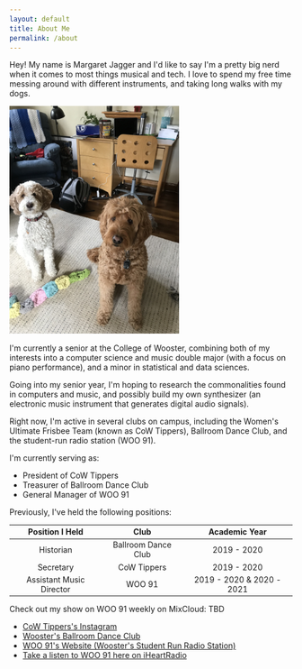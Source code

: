 ```yaml
---
layout: default
title: About Me
permalink: /about
---
```


Hey! My name is Margaret Jagger and I'd like to say I'm a pretty big nerd when it comes to most things musical and tech. I love to spend my free time messing around with different instruments, and taking long walks with my dogs.

<img src="/assets/images/dogsSitting.jpeg" alt="From left to right, Cali and Lucky, my two goldendoodles" style="max-width:60%; max-height:80%" />

I'm currently a senior at the College of Wooster, combining both of my interests into a computer science and music double major (with a focus on piano performance), and a minor in statistical and data sciences.

Going into my senior year, I'm hoping to research the commonalities found in computers and music, and possibly build my own synthesizer (an electronic music instrument that generates digital audio signals).

Right now, I'm active in several clubs on campus, including the Women's Ultimate Frisbee Team (known as CoW Tippers), Ballroom Dance Club, and the student-run radio station (WOO 91).

I'm currently serving as:

- President of CoW Tippers
- Treasurer of Ballroom Dance Club
- General Manager of WOO 91

Previously, I've held the following positions:

| Position I Held       | Club     | Academic Year     |
| :-------------: | :----------: | :-----------: |
|  Historian | Ballroom Dance Club   | 2019 - 2020    |
| Secretary   | CoW Tippers | 2019 - 2020 |
| Assistant Music Director | WOO 91 | 2019 - 2020 & 2020 - 2021 |

Check out my show on WOO 91 weekly on MixCloud: TBD

- [CoW Tippers's Instagram](https://www.instagram.com/cow_tippers_ultimate/)
- [Wooster's Ballroom Dance Club](https://ballroom.spaces.wooster.edu)
- [WOO 91's Website (Wooster's Student Run Radio Station)](https://woo91.spaces.wooster.edu)
- [Take a listen to WOO 91 here on iHeartRadio](https://www.iheart.com/live/woo-91-5245/)